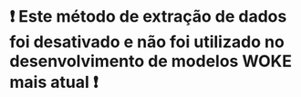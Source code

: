 # ❗ Este método de extração de dados foi desativado e não foi utilizado no desenvolvimento de modelos WOKE mais atual ❗
